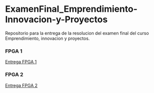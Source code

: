 # ExamenFinal_Emprendimiento-Innovacion-y-Proyectos
Repositorio para la entrega de la resolucion del examen final del curso Emprendimiento, innovacion y proyectos.

### FPGA 1
[Entrega FPGA 1](https://github.com/JorgeArias8644/ExamenFinal_Emprendimiento-Innovacion-y-Proyectos/blob/main/FPGA_1.md)

### FPGA 2
[Entrega FPGA 2]()
